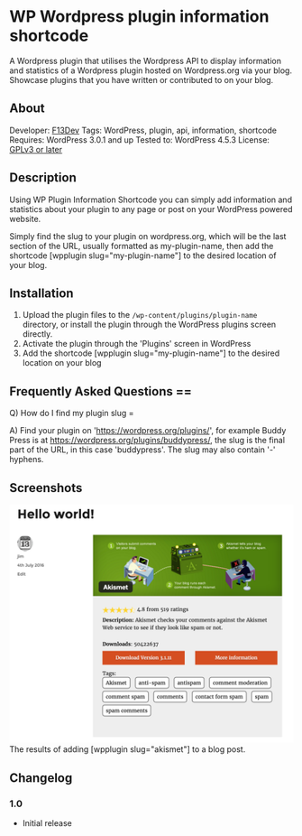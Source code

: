 # WP Wordpress plugin information shortcode
A Wordpress plugin that utilises the Wordpress API to display information and statistics of a Wordpress plugin hosted on Wordpress.org via your blog. Showcase plugins that you have written or contributed to on your blog.

## About
Developer: [F13Dev](http://f13dev.com)
Tags: WordPress, plugin, api, information, shortcode
Requires: WordPress 3.0.1 and up
Tested to: WordPress 4.5.3
License: [GPLv3 or later](http://www.gnu.org/licenses/gpl-3.0.html)

## Description
Using WP Plugin Information Shortcode you can simply add information and statistics about your plugin to any page or post on your WordPress powered website. 

Simply find the slug to your plugin on wordpress.org, which will be the last section of the URL, usually formatted as my-plugin-name, then add the shortcode [wpplugin slug="my-plugin-name"] to the desired location of your blog.

## Installation
1. Upload the plugin files to the `/wp-content/plugins/plugin-name` directory, or install the plugin through the WordPress plugins screen directly.
2. Activate the plugin through the 'Plugins' screen in WordPress
3. Add the shortcode [wpplugin slug="my-plugin-name"] to the desired location on your blog

## Frequently Asked Questions ==

Q) How do I find my plugin slug =

A) Find your plugin on 'https://wordpress.org/plugins/', for example Buddy Press is at https://wordpress.org/plugins/buddypress/, the slug is the final part of the URL, in this case 'buddypress'. The slug may also contain '-' hyphens.

## Screenshots

![WordPress Plugin Information Shortcode screenshot](screenshot-1.png)
The results of adding [wpplugin slug="akismet"] to a blog post.

## Changelog

### 1.0
* Initial release